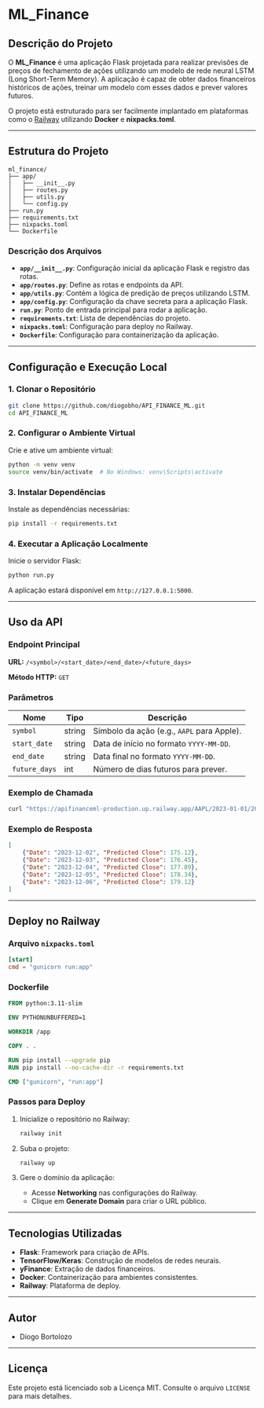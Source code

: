 # ML_Finance

## Descrição do Projeto

O **ML_Finance** é uma aplicação Flask projetada para realizar previsões de preços de fechamento de ações utilizando um modelo de rede neural LSTM (Long Short-Term Memory). A aplicação é capaz de obter dados financeiros históricos de ações, treinar um modelo com esses dados e prever valores futuros.

O projeto está estruturado para ser facilmente implantado em plataformas como o [Railway](https://railway.app) utilizando **Docker** e **nixpacks.toml**.

---

## Estrutura do Projeto

```
ml_finance/
├── app/
│   ├── __init__.py
│   ├── routes.py
│   ├── utils.py
│   └── config.py
├── run.py
├── requirements.txt
├── nixpacks.toml
└── Dockerfile
```

### Descrição dos Arquivos

- **`app/__init__.py`**: Configuração inicial da aplicação Flask e registro das rotas.
- **`app/routes.py`**: Define as rotas e endpoints da API.
- **`app/utils.py`**: Contém a lógica de predição de preços utilizando LSTM.
- **`app/config.py`**: Configuração da chave secreta para a aplicação Flask.
- **`run.py`**: Ponto de entrada principal para rodar a aplicação.
- **`requirements.txt`**: Lista de dependências do projeto.
- **`nixpacks.toml`**: Configuração para deploy no Railway.
- **`Dockerfile`**: Configuração para containerização da aplicação.

---

## Configuração e Execução Local

### 1. Clonar o Repositório

```bash
git clone https://github.com/diogobho/API_FINANCE_ML.git
cd API_FINANCE_ML
```

### 2. Configurar o Ambiente Virtual

Crie e ative um ambiente virtual:

```bash
python -m venv venv
source venv/bin/activate  # No Windows: venv\Scripts\activate
```

### 3. Instalar Dependências

Instale as dependências necessárias:

```bash
pip install -r requirements.txt
```

### 4. Executar a Aplicação Localmente

Inicie o servidor Flask:

```bash
python run.py
```

A aplicação estará disponível em `http://127.0.0.1:5000`.

---

## Uso da API

### Endpoint Principal

**URL:** `/<symbol>/<start_date>/<end_date>/<future_days>`

**Método HTTP:** `GET`

### Parâmetros

| Nome           | Tipo   | Descrição                                      |
|----------------|--------|--------------------------------------------------|
| `symbol`       | string | Símbolo da ação (e.g., `AAPL` para Apple).        |
| `start_date`   | string | Data de início no formato `YYYY-MM-DD`.           |
| `end_date`     | string | Data final no formato `YYYY-MM-DD`.             |
| `future_days`  | int    | Número de dias futuros para prever.              |

### Exemplo de Chamada

```bash
curl "https://apifinanceml-production.up.railway.app/AAPL/2023-01-01/2023-12-01/5"
```

### Exemplo de Resposta

```json
[
    {"Date": "2023-12-02", "Predicted Close": 175.12},
    {"Date": "2023-12-03", "Predicted Close": 176.45},
    {"Date": "2023-12-04", "Predicted Close": 177.89},
    {"Date": "2023-12-05", "Predicted Close": 178.34},
    {"Date": "2023-12-06", "Predicted Close": 179.12}
]
```

---

## Deploy no Railway

### Arquivo `nixpacks.toml`

```toml
[start]
cmd = "gunicorn run:app"
```

### Dockerfile

```dockerfile
FROM python:3.11-slim

ENV PYTHONUNBUFFERED=1

WORKDIR /app

COPY . .

RUN pip install --upgrade pip
RUN pip install --no-cache-dir -r requirements.txt

CMD ["gunicorn", "run:app"]
```

### Passos para Deploy

1. Inicialize o repositório no Railway:

   ```bash
   railway init
   ```

2. Suba o projeto:

   ```bash
   railway up
   ```

3. Gere o domínio da aplicação:

   - Acesse **Networking** nas configurações do Railway.
   - Clique em **Generate Domain** para criar o URL público.

---

## Tecnologias Utilizadas

- **Flask**: Framework para criação de APIs.
- **TensorFlow/Keras**: Construção de modelos de redes neurais.
- **yFinance**: Extração de dados financeiros.
- **Docker**: Containerização para ambientes consistentes.
- **Railway**: Plataforma de deploy.

---

## Autor

- Diogo Bortolozo

---

## Licença

Este projeto está licenciado sob a Licença MIT. Consulte o arquivo `LICENSE` para mais detalhes.


